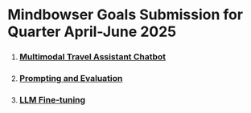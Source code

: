 # Mindbowser Goals Submission for Quarter April-June 2025

1. ### [Multimodal Travel Assistant Chatbot](./Multimodal%20Travel%20Assistant%20Chatbot/)
2. ### [Prompting and Evaluation](./Prompting%20and%20Evaluation/)
3. ### [LLM Fine-tuning](./LLM%20Fine-tuning/)
